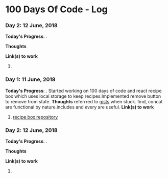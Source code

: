 # 100 Days Of Code - Log

### Day 2: 12 June, 2018

**Today's Progress**: .

**Thoughts** 

**Link(s) to work**
1. []()
### Day 1: 11 June, 2018

**Today's Progress**: .
Started working on 100 days of code and react recipe box which uses local storage to keep recipes.Implemented remove button to remove from state.
**Thoughts** 
referrred to [gists](https://gist.github.com/tylermcginnis) when stuck. find, concat are functional by nature.includes and every are useful.
**Link(s) to work**
1. [recipe box repository](https://github.com/khyati-k/recipe-box)
### Day 2: 12 June, 2018

**Today's Progress**: .

**Thoughts** 

**Link(s) to work**
1. []()
